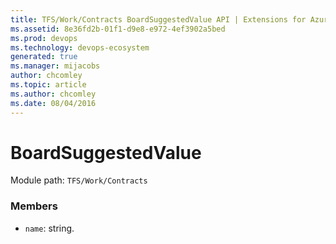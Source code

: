 ```yaml
---
title: TFS/Work/Contracts BoardSuggestedValue API | Extensions for Azure DevOps Services
ms.assetid: 8e36fd2b-01f1-d9e8-e972-4ef3902a5bed
ms.prod: devops
ms.technology: devops-ecosystem
generated: true
ms.manager: mijacobs
author: chcomley
ms.topic: article
ms.author: chcomley
ms.date: 08/04/2016
---
```


# BoardSuggestedValue

Module path: `TFS/Work/Contracts`


### Members

* `name`: string. 


